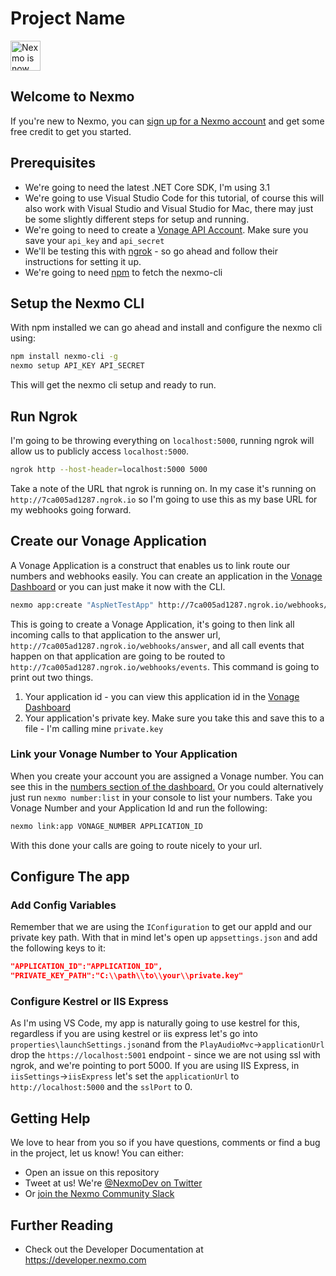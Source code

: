 # Project Name

<img src="https://developer.nexmo.com/assets/images/Vonage_Nexmo.svg" height="48px" alt="Nexmo is now known as Vonage" />

<!-- Add a paragraph about the project. What does it do? Who is it for? Is it actively supported? Your reader just clicked on a random link from another web page and has no idea what Nexmo is ... -->

## Welcome to Nexmo

<!-- change "github-repo" at the end of the link to be the name of your repo, this helps us understand which projects are driving signups so we can do more stuff that developers love -->

If you're new to Nexmo, you can [sign up for a Nexmo account](https://dashboard.nexmo.com/sign-up?utm_source=DEV_REL&utm_medium=github&utm_campaign=play-audio-aspnet-mvc) and get some free credit to get you started.


<!-- add other sections as appropriate for your repo type -->
## Prerequisites

* We're going to need the latest .NET Core SDK, I'm using 3.1
* We're going to use Visual Studio Code for this tutorial, of course this will also work with Visual Studio and Visual Studio for Mac, there may just be some slightly different steps for setup and running.
* We're going to need to create a [Vonage API Account](https://dashboard.nexmo.com/sign-up). Make sure you save your `api_key` and `api_secret`
* We'll be testing this with [ngrok](https://ngrok.com/) - so go ahead and follow their instructions for setting it up.
* We're going to need [npm](https://www.npmjs.com/) to fetch the nexmo-cli

## Setup the Nexmo CLI

With npm installed we can go ahead and install and configure the nexmo cli using:

```sh
npm install nexmo-cli -g
nexmo setup API_KEY API_SECRET
```

This will get the nexmo cli setup and ready to run.

## Run Ngrok

I'm going to be throwing everything on `localhost:5000`, running ngrok will allow us to publicly access `localhost:5000`.

```sh
ngrok http --host-header=localhost:5000 5000
```

Take a note of the URL that ngrok is running on. In my case it's running on `http://7ca005ad1287.ngrok.io` so I'm going to use this as my base URL for my webhooks going forward.

## Create our Vonage Application

A Vonage Application is a construct that enables us to link route our numbers and webhooks easily. You can create an application in the [Vonage Dashboard](https://dashboard.nexmo.com/applications) or you can just make it now with the CLI.

```sh
nexmo app:create "AspNetTestApp" http://7ca005ad1287.ngrok.io/webhooks/answer http://7ca005ad1287.ngrok.io/webhooks/events
```

This is going to create a Vonage Application, it's going to then link all incoming calls to that application to the answer url, `http://7ca005ad1287.ngrok.io/webhooks/answer`, and all call events that happen on that application are going to be routed to `http://7ca005ad1287.ngrok.io/webhooks/events`. This command is going to print out two things.

1. Your application id - you can view this application id in the [Vonage Dashboard](https://dashboard.nexmo.com/applications)
2. Your application's private key. Make sure you take this and save this to a file - I'm calling mine `private.key`

### Link your Vonage Number to Your Application

When you create your account you are assigned a Vonage number. You can see this in the [numbers section of the dashboard.](https://dashboard.nexmo.com/your-numbers) Or you could alternatively just run `nexmo number:list` in your console to list your numbers. Take you Vonage Number and your Application Id and run the following:

```sh
nexmo link:app VONAGE_NUMBER APPLICATION_ID
```

With this done your calls are going to route nicely to your url.


## Configure The app

### Add Config Variables

Remember that we are using the `IConfiguration` to get our appId and our private key path. With that in mind let's open up `appsettings.json` and add the following keys to it:

```json
"APPLICATION_ID":"APPLICATION_ID",
"PRIVATE_KEY_PATH":"C:\\path\\to\\your\\private.key"
```

### Configure Kestrel or IIS Express

As I'm using VS Code, my app is naturally going to use kestrel for this, regardless if you are using kestrel or iis express let's go into `properties\launchSettings.json`and from the `PlayAudioMvc`->`applicationUrl` drop the `https://localhost:5001` endpoint - since we are not using ssl with ngrok, and we're pointing to port 5000. If you are using IIS Express, in `iisSettings`->`iisExpress` let's set the `applicationUrl` to `http://localhost:5000` and the `sslPort` to 0.

## Getting Help

We love to hear from you so if you have questions, comments or find a bug in the project, let us know! You can either:

* Open an issue on this repository
* Tweet at us! We're [@NexmoDev on Twitter](https://twitter.com/NexmoDev)
* Or [join the Nexmo Community Slack](https://developer.nexmo.com/community/slack)

## Further Reading

* Check out the Developer Documentation at <https://developer.nexmo.com>

<!-- add links to the api reference, other documentation, related blog posts, whatever someone who has read this far might find interesting :) -->


